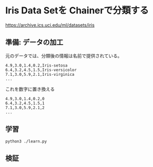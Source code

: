 # Iris Data Setを Chainerで分類する

https://archive.ics.uci.edu/ml/datasets/iris

## 準備: データの加工

元のデータでは、分類後の情報は名前で提供されている。

    4.9,3.0,1.4,0.2,Iris-setosa
    6.4,3.2,4.5,1.5,Iris-versicolor
    7.1,3.0,5.9,2.1,Iris-virginica
    ...

これを数字に置き換える

    4.9,3.0,1.4,0.2,0
    6.4,3.2,4.5,1.5,1
    7.1,3.0,5.9,2.1,2
    ...

## 学習

    python3 ./learn.py

## 検証